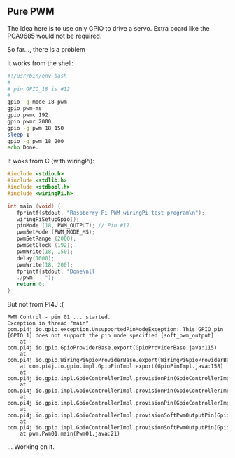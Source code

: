 ## Pure PWM
The idea here is to use only GPIO to drive a servo. Extra board like the PCA9685 would not be required.

So far..., there is a problem

It works from the shell:
```bash
#!/usr/bin/env bash
#
# pin GPIO_18 is #12
#
gpio -g mode 18 pwm
gpio pwm-ms
gpio pwmc 192
gpio pwmr 2000
gpio -g pwm 18 150
sleep 1
gpio -g pwm 18 200
echo Done.
```

It woks from C (with wiringPi):

```c
#include <stdio.h>
#include <stdlib.h>
#include <stdbool.h>
#include <wiringPi.h>

int main (void) {
   fprintf(stdout, "Raspberry Pi PWM wiringPi test program\n");
   wiringPiSetupGpio();
   pinMode (18, PWM_OUTPUT); // Pin #12
   pwmSetMode (PWM_MODE_MS);
   pwmSetRange (2000);
   pwmSetClock (192);
   pwmWrite(18, 150);
   delay(1000);
   pwmWrite(18, 200);
   fprintf(stdout, "Done\nll
   ./pwm    ");
   return 0;
}
```

But not from PI4J :(
```
PWM Control - pin 01 ... started.
Exception in thread "main" com.pi4j.io.gpio.exception.UnsupportedPinModeException: This GPIO pin [GPIO 1] does not support the pin mode specified [soft_pwm_output]
	at com.pi4j.io.gpio.GpioProviderBase.export(GpioProviderBase.java:115)
	at com.pi4j.io.gpio.WiringPiGpioProviderBase.export(WiringPiGpioProviderBase.java:90)
	at com.pi4j.io.gpio.impl.GpioPinImpl.export(GpioPinImpl.java:158)
	at com.pi4j.io.gpio.impl.GpioControllerImpl.provisionPin(GpioControllerImpl.java:565)
	at com.pi4j.io.gpio.impl.GpioControllerImpl.provisionPin(GpioControllerImpl.java:538)
	at com.pi4j.io.gpio.impl.GpioControllerImpl.provisionPin(GpioControllerImpl.java:533)
	at com.pi4j.io.gpio.impl.GpioControllerImpl.provisionSoftPwmOutputPin(GpioControllerImpl.java:866)
	at com.pi4j.io.gpio.impl.GpioControllerImpl.provisionSoftPwmOutputPin(GpioControllerImpl.java:876)
	at pwm.Pwm01.main(Pwm01.java:21)
```

... Working on it.
